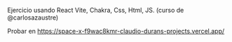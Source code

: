 Ejercicio usando React Vite, Chakra, Css, Html, JS.
(curso de @carlosazaustre)

Probar en https://space-x-f9wac8kmr-claudio-durans-projects.vercel.app/
